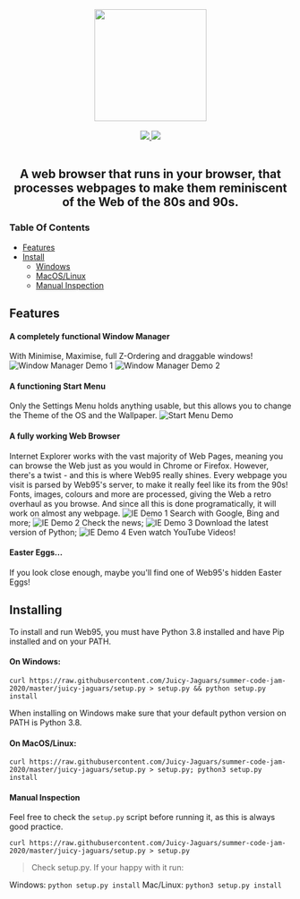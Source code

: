 <div align="center">
    <img src="https://raw.githubusercontent.com/Juicy-Jaguars/summer-code-jam-2020/master/juicy-jaguars/src/logo.png" width="200">
</div>
<br>
<div align="center">
    <a href="https://github.com/Juicy-Jaguars/summer-code-jam-2020/blob/master/LICENSE">
        <img src="https://img.shields.io/github/license/Juicy-Jaguars/summer-code-jam-2020">
    </a>
    <a href="http://charlottegaskell.ddns.net/">
        <img src="https://img.shields.io/uptimerobot/status/m785670380-00c12514d5483e1b64bba47f?label=website">
    </a>
</div>
<br>
<div align="center">
<h2>A web browser that runs in your browser, that processes webpages to make them reminiscent of the Web of the 80s and 90s.</h2>
</div>

### Table Of Contents

- [Features](#features)
- [Install](#installing)
  * [Windows](#on-windows)
  * [MacOS/Linux](#on-macoslinux)
  * [Manual Inspection](#manual-inspection)

## Features

#### A completely functional Window Manager
With Minimise, Maximise, full Z-Ordering and draggable windows!
![Window Manager Demo 1](https://raw.githubusercontent.com/Juicy-Jaguars/summer-code-jam-2020/master/juicy-jaguars/src/demos/win_manage_1.png)
![Window Manager Demo 2](https://raw.githubusercontent.com/Juicy-Jaguars/summer-code-jam-2020/master/juicy-jaguars/src/demos/win_manage_2.png)

#### A functioning Start Menu
Only the Settings Menu holds anything usable, but this allows you to change the Theme of the OS and the Wallpaper.
![Start Menu Demo](https://raw.githubusercontent.com/Juicy-Jaguars/summer-code-jam-2020/master/juicy-jaguars/src/demos/start_menu.png)

#### A fully working Web Browser
Internet Explorer works with the vast majority of Web Pages, meaning you can browse the Web just as you would in Chrome or Firefox.
However, there's a twist - and this is where Web95 really shines.
Every webpage you visit is parsed by Web95's server, to make it really feel like its from the 90s!
Fonts, images, colours and more are processed, giving the Web a retro overhaul as you browse.
And since all this is done programatically, it will work on almost any webpage.
![IE Demo 1](https://raw.githubusercontent.com/Juicy-Jaguars/summer-code-jam-2020/master/juicy-jaguars/src/demos/ie_1.png)
Search with Google, Bing and more;
![IE Demo 2](https://raw.githubusercontent.com/Juicy-Jaguars/summer-code-jam-2020/master/juicy-jaguars/src/demos/ie_2.png)
Check the news;
![IE Demo 3](https://raw.githubusercontent.com/Juicy-Jaguars/summer-code-jam-2020/master/juicy-jaguars/src/demos/ie_3.png)
Download the latest version of Python;
![IE Demo 4](https://raw.githubusercontent.com/Juicy-Jaguars/summer-code-jam-2020/master/juicy-jaguars/src/demos/ie_4.png)
Even watch YouTube Videos!

#### Easter Eggs...
If you look close enough, maybe you'll find one of Web95's hidden Easter Eggs!

## Installing

To install and run Web95, you must have Python 3.8 installed and have Pip installed and on your PATH.

#### On Windows:
`curl https://raw.githubusercontent.com/Juicy-Jaguars/summer-code-jam-2020/master/juicy-jaguars/setup.py > setup.py && python setup.py install`

When installing on Windows make sure that your default python version on PATH is Python 3.8.

#### On MacOS/Linux:
`curl https://raw.githubusercontent.com/Juicy-Jaguars/summer-code-jam-2020/master/juicy-jaguars/setup.py > setup.py; python3 setup.py install`

#### Manual Inspection
Feel free to check the `setup.py` script before running it, as this is always good practice.

`curl https://raw.githubusercontent.com/Juicy-Jaguars/summer-code-jam-2020/master/juicy-jaguars/setup.py > setup.py`  
> Check setup.py. If your happy with it run:

Windows: `python setup.py install` Mac/Linux: `python3 setup.py install`
